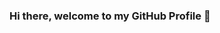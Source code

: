 ### Hi there, welcome to my GitHub Profile 👋

<!--
**galqattan/galqattan** is a ✨ _special_ ✨ repository because its `README.md` (this file) appears on your GitHub profile.

- 🧚🏻‍♀️ I am 17 years old
- 👩🏻‍💻 Beginner Programmer from Kuwait
- 🔭 I’m currently working on making my project perfect
- 🌱 I’m currently learning Swift
- 🤔 I’m looking for help with adding my project to the app store
- 💬 Ask me about PAINTING and the CLARINET
- 📫 How to reach me: twitter.com/g457_ & instagram.com/galqattan_
- ⚡ Fun fact: I like to sleep
-->
